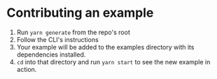 # Contributing an example

1. Run `yarn generate` from the repo's root
2. Follow the CLI's instructions
3. Your example will be added to the examples directory with its dependencies installed.
4. `cd` into that directory and run `yarn start` to see the new example in action.
